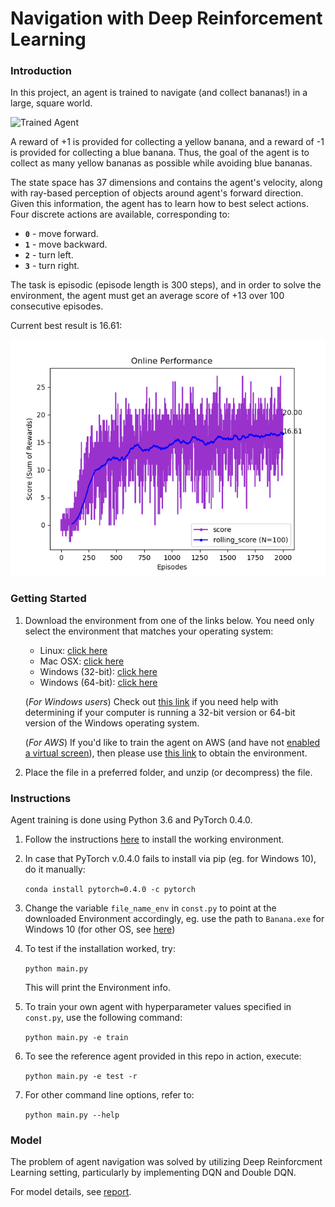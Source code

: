 [//]: # (Image References)

[image1]: https://user-images.githubusercontent.com/10624937/42135619-d90f2f28-7d12-11e8-8823-82b970a54d7e.gif "Trained Agent"
[image2]: output/score_ref.png
[report]: Report.md

# Navigation with Deep Reinforcement Learning

### Introduction

In this project, an agent is trained to navigate (and collect bananas!) in a large, square world.  

![Trained Agent][image1]

A reward of +1 is provided for collecting a yellow banana, and a reward of -1 is provided for collecting a blue banana. Thus, the goal of the agent is to collect as many yellow bananas as possible while avoiding blue bananas.  

The state space has 37 dimensions and contains the agent's velocity, along with ray-based perception of objects around agent's forward direction.  Given this information, the agent has to learn how to best select actions.  Four discrete actions are available, corresponding to:
- **`0`** - move forward.
- **`1`** - move backward.
- **`2`** - turn left.
- **`3`** - turn right.

The task is episodic (episode length is 300 steps), and in order to solve the environment, the agent must get an average score of +13 over 100 consecutive episodes.

Current best result is 16.61:

![image2]

### Getting Started

1. Download the environment from one of the links below.  You need only select the environment that matches your operating system:
    - Linux: [click here](https://s3-us-west-1.amazonaws.com/udacity-drlnd/P1/Banana/Banana_Linux.zip)
    - Mac OSX: [click here](https://s3-us-west-1.amazonaws.com/udacity-drlnd/P1/Banana/Banana.app.zip)
    - Windows (32-bit): [click here](https://s3-us-west-1.amazonaws.com/udacity-drlnd/P1/Banana/Banana_Windows_x86.zip)
    - Windows (64-bit): [click here](https://s3-us-west-1.amazonaws.com/udacity-drlnd/P1/Banana/Banana_Windows_x86_64.zip)
    
    (_For Windows users_) Check out [this link](https://support.microsoft.com/en-us/help/827218/how-to-determine-whether-a-computer-is-running-a-32-bit-version-or-64) if you need help with determining if your computer is running a 32-bit version or 64-bit version of the Windows operating system.

    (_For AWS_) If you'd like to train the agent on AWS (and have not [enabled a virtual screen](https://github.com/Unity-Technologies/ml-agents/blob/master/docs/Training-on-Amazon-Web-Service.md)), then please use [this link](https://s3-us-west-1.amazonaws.com/udacity-drlnd/P1/Banana/Banana_Linux_NoVis.zip) to obtain the environment.

2. Place the file in a preferred folder, and unzip (or decompress) the file.

### Instructions

Agent training is done using Python 3.6 and PyTorch 0.4.0.

1. Follow the instructions [here](https://github.com/udacity/deep-reinforcement-learning#dependencies) to install the working environment.

2. In case that PyTorch v.0.4.0 fails to install via pip (eg. for Windows 10), do it manually:

   `conda install pytorch=0.4.0 -c pytorch`

3. Change the variable `file_name_env` in `const.py` to point at the downloaded Environment accordingly, eg. use the path to `Banana.exe` for Windows 10 (for other OS, see [here](https://github.com/udacity/deep-reinforcement-learning/blob/master/p1_navigation/Navigation.ipynb))

4. To test if the installation worked, try:

   `python main.py`

    This will print the Environment info. 

5. To train your own agent with hyperparameter values specified in `const.py`, use the following command:

   `python main.py -e train`

6. To see the reference agent provided in this repo in action, execute:

   `python main.py -e test -r`

7. For other command line options, refer to: 

   `python main.py --help`
   
### Model

The problem of agent navigation was solved by utilizing Deep Reinforcment Learning setting, particularly by implementing DQN and Double DQN.

For model details, see [report].
